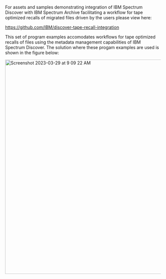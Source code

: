For assets and samples demonstrating integration of IBM Spectrum Discover with IBM Spectrum Archive facilitating a workflow for tape optimized recalls of migrated files driven by the users please view here:

https://github.com/IBM/discover-tape-recall-integration

This set of program examples accomodates workflows for tape optimized recalls of files using the metadata management capabilities of IBM Spectrum Discover.
The solution where these progam examples are used is shown in the figure below:

<img width="692" alt="Screenshot 2023-03-29 at 9 09 22 AM" src="https://user-images.githubusercontent.com/11264401/228546378-f19ec229-18f9-4988-90ab-4bfc5226c7a1.png">
